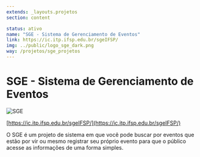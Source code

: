 ```yaml
---
extends: _layouts.projetos
section: content

status: ativo
name: "SGE - Sistema de Gerenciamento de Eventos"
link: https://ic.itp.ifsp.edu.br/sgeIFSP/
img: ../public/logo_sge_dark.png
way: /projetos/sge_projetos
---
```

# SGE - Sistema de Gerenciamento de Eventos

![SGE](../public/logo_sge_dark.png)

[https://ic.itp.ifsp.edu.br/sgeIFSP/](https://ic.itp.ifsp.edu.br/sgeIFSP/)

O SGE é um projeto de sistema em que você pode buscar por eventos que estão por vir ou mesmo registrar seu próprio evento para que o público acesse as informações de uma forma simples.
